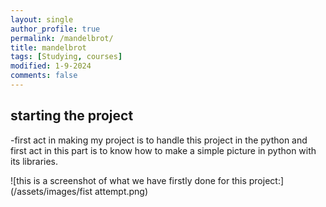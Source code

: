 ```yaml
---
layout: single
author_profile: true
permalink: /mandelbrot/
title: mandelbrot
tags: [Studying, courses]
modified: 1-9-2024
comments: false
---
```



## starting the project
-first act in making my project is to handle this project in the python and first act in this part is to know how to make a simple picture in python with its libraries.

![this is a screenshot of what we have firstly done for this project:](/assets/images/fist attempt.png)


<!-- -and this is the code that we have written:

- url: /assets/images/1.jpg
    image_path: /assets/images/code_first.png -->
































<!-- |           | **Current**                    |
|----|------|--------------------------------|
|2019|Fall  | **<a href="">Computer Programming Fundamentals</a>**         |
|----|------|--------------------------------|
|2019|Fall  | **<a href="/ds98/">Data Structures</a>** |
|----|------|--------------------------------|
|2019|Fall  | **<a href="">Computer Lab</a>** |


|           | **Past**                       |
|----|------|--------------------------------|
|2019|Spring| **<a href="/ad97/">Algorithm Design</a>**         |
|----|------|--------------------------------|
|2019|Spring| **<a href="/ap97/">Advanced Programming - C#</a>** |
|----|------|--------------------------------|
|2019|Spring| **<a href="/nlp97/">Natural Language Processing (Undergraduate)</a>** |
|----|------|--------------------------------|
|2018|Fall  | **<a href="/ds97/">Data Structures</a>**            |
|----|------|--------------------------------|
|2018|Fall  | **Advanced Programming - C#** |
|----|------|--------------------------------------------|
|2018|Fall  | **Natural Language Processing (Graduate)** |
|----|------|--------------------------------------------|
|2018|Spring| **Advanced Programming - C#**             |
|----|------|--------------------------------------------|
|2018|Spring| **Natural Language Processing (Undergraduate)** | -->
